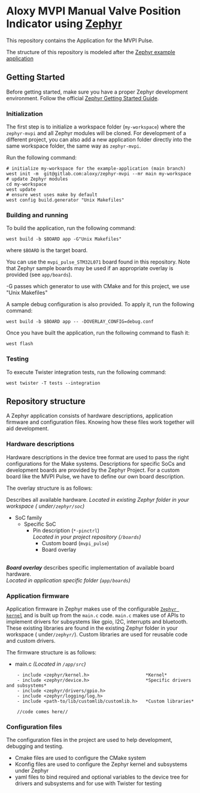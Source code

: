 # Aloxy MVPI Manual Valve Position Indicator using [Zephyr](https://docs.zephyrproject.org)

This repository contains the Application for the MVPI Pulse. 

The structure of this repository is modeled after the [Zephyr example application](https://github.com/zephyrproject-rtos/example-application)

## Getting Started

Before getting started, make sure you have a proper Zephyr development
environment. Follow the official
[Zephyr Getting Started Guide](https://docs.zephyrproject.org/latest/getting_started/index.html).

### Initialization

The first step is to initialize a workspace folder (``my-workspace``) where
the ``zephyr-mvpi`` and all Zephyr modules will be cloned. For development of a different project, you can also add a new application folder directly into the same workspace folder, the same way as ``zephyr-mvpi``.

Run the following
command:

```shell
# initialize my-workspace for the example-application (main branch)
west init -m  git@gitlab.com:aloxy/zephyr-mvpi --mr main my-workspace
# update Zephyr modules
cd my-workspace
west update
# ensure west uses make by default
west config build.generator "Unix Makefiles"
```

### Building and running

To build the application, run the following command:

```shell
west build -b $BOARD app -G"Unix Makefiles"
```

where `$BOARD` is the target board.

You can use the `mvpi_pulse_STM32L071` board found in this
repository. Note that Zephyr sample boards may be used if an
appropriate overlay is provided (see `app/boards`).

-G passes which generator to use with CMake and for this project, we use "Unix Makefiles"

A sample debug configuration is also provided. To apply it, run the following
command:

```shell
west build -b $BOARD app -- -DOVERLAY_CONFIG=debug.conf
```

Once you have built the application, run the following command to flash it:

```shell
west flash
```

### Testing

To execute Twister integration tests, run the following command:

```shell
west twister -T tests --integration
```


## Repository structure

A Zephyr application consists of hardware descriptions, application firmware and configuration files. Knowing how these files work together will aid development.

### Hardware descriptions

Hardware descriptions in the device tree format are used to pass the right configurations for the Make systems. Descriptions for specific SoCs and development boards are provided by the Zephyr Project. For a custom board like the MVPI Pulse, we have to define our own board description.

The overlay structure is as follows:

Describes all available hardware.
*Located in existing Zephyr folder in your workspace ( under``/zephyr/soc``)*
- SoC family
    - Specific SoC
        - Pin description (``*-pinctrl``) \
*Located in your project repository (``/boards``)*
            - Custom board (``mvpi_pulse``) 
            - Board overlay 

\
***Board overlay*** describes specific implementation of available board hardware. \
*Located in application specific folder (``app/boards``)*

### Application firmware

Application firmware in Zephyr makes use of the configurable [``Zephyr kernel``](https://docs.zephyrproject.org/latest/kernel/services/index.html) and is built up from the ``main.c`` code. ``main.c`` makes use of APIs to implement drivers for subsystems like gpio, I2C, interrupts and bluetooth. These existing libraries are found in the existing Zephyr folder in your workspace ( under``/zephyr/``). Custom libraries are used for reusable code and custom drivers. 

The firmware structure is as follows:

- main.c *(Located in ``/app/src``)*

```
    - include <zephyr/kernel.h>                     *Kernel*
    - include <zephyr/device.h>                     *Specific drivers and subsystems*
    - include <zephyr/drivers/gpio.h>
    - include <zephyr/logging/log.h>
    - include <path-to/lib/customlib/customlib.h>   *Custom libraries*

    //code comes here//
```

### Configuration files

The configuration files in the project are used to help development, debugging and testing.

- Cmake files are used to configure the CMake system
- Kconfig files are used to configure the Zephyr kernel and subsystems under Zephyr
- yaml files to bind required and optional variables to the device tree for drivers and subsystems and for use with Twister for testing

